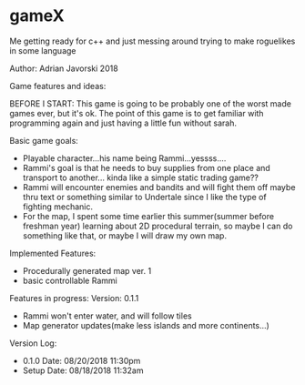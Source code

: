 # gameX
Me getting ready for c++ and just messing around trying to make roguelikes in some language

Author: Adrian Javorski 2018

Game features and ideas:

BEFORE I START: This game is going to be probably one of the worst made games ever, but it's ok. The point of this game is to get familiar with programming again and just having a little fun without sarah.

Basic game goals:
- Playable character...his name being Rammi...yessss....
- Rammi's goal is that he needs to buy supplies from one place and transport to another... kinda like a simple static trading game??
- Rammi will encounter enemies and bandits and will fight them off
  maybe thru text or something similar to Undertale since I like the
  type of fighting mechanic.
- For the map, I spent some time earlier this summer(summer before
  freshman year) learning about 2D procedural terrain, so maybe I can
  do something like that, or maybe I will draw my own map. 

 Implemented Features:
 - Procedurally generated map ver. 1
 - basic controllable Rammi
 
 Features in progress:
 Version: 0.1.1
 - Rammi won't enter water, and will follow tiles
 - Map generator updates(make less islands and more continents...)
 
 Version Log:
 - 0.1.0 Date: 08/20/2018 11:30pm
 - Setup Date: 08/18/2018 11:32am